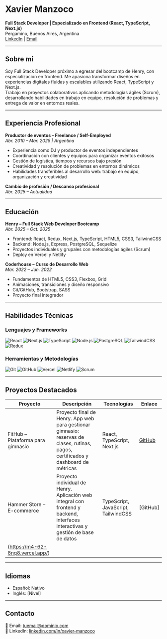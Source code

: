 # Xavier Manzoco

**Full Stack Developer | Especializado en Frontend (React, TypeScript, Next.js)**  
Pergamino, Buenos Aires, Argentina  
[LinkedIn](https://www.linkedin.com/in/xavier-manzoco-870aa2242/) | [Email](mailto:tuemail@dominio.com)  

---

## Sobre mí
Soy Full Stack Developer próximo a egresar del bootcamp de Henry, con especialización en frontend. Me apasiona transformar diseños en experiencias digitales fluidas y escalables utilizando React, TypeScript y Next.js.  
Trabajo en proyectos colaborativos aplicando metodologías ágiles (Scrum), desarrollando habilidades en trabajo en equipo, resolución de problemas y entrega de valor en entornos reales.  

---

## Experiencia Profesional

**Productor de eventos – Freelance / Self-Employed**  
*Abr. 2010 – Mar. 2025 | Argentina*  
- Experiencia como DJ y productor de eventos independientes  
- Coordinación con clientes y equipos para organizar eventos exitosos  
- Gestión de logística, tiempos y recursos bajo presión  
- Creatividad y resolución de problemas en entornos dinámicos  
- Habilidades transferibles al desarrollo web: trabajo en equipo, organización y creatividad  

**Cambio de profesión / Descanso profesional**  
*Abr. 2025 – Actualidad*  

---

## Educación

**Henry – Full Stack Web Developer Bootcamp**  
*Abr. 2025 – Oct. 2025*  
- Frontend: React, Redux, Next.js, TypeScript, HTML5, CSS3, TailwindCSS  
- Backend: Node.js, Express, PostgreSQL, Sequelize  
- Proyectos individuales y grupales con metodologías ágiles (Scrum)  
- Deploy en Vercel y Netlify  

**Coderhouse – Curso de Desarrollo Web**  
*Mar. 2022 – Jun. 2022*  
- Fundamentos de HTML5, CSS3, Flexbox, Grid  
- Animaciones, transiciones y diseño responsivo  
- Git/GitHub, Bootstrap, SASS  
- Proyecto final integrador  

---

## Habilidades Técnicas

### Lenguajes y Frameworks
![React](https://img.shields.io/badge/React-61DAFB?style=for-the-badge&logo=react&logoColor=black)
![Next.js](https://img.shields.io/badge/Next.js-000000?style=for-the-badge&logo=next.js&logoColor=white)
![TypeScript](https://img.shields.io/badge/TypeScript-3178C6?style=for-the-badge&logo=typescript&logoColor=white)
![Node.js](https://img.shields.io/badge/Node.js-339933?style=for-the-badge&logo=nodedotjs&logoColor=white)
![PostgreSQL](https://img.shields.io/badge/PostgreSQL-336791?style=for-the-badge&logo=postgresql&logoColor=white)
![TailwindCSS](https://img.shields.io/badge/TailwindCSS-38B2AC?style=for-the-badge&logo=tailwind-css&logoColor=white)
![Redux](https://img.shields.io/badge/Redux-764ABC?style=for-the-badge&logo=redux&logoColor=white)

### Herramientas y Metodologías
![Git](https://img.shields.io/badge/Git-F05032?style=for-the-badge&logo=git&logoColor=white)
![GitHub](https://img.shields.io/badge/GitHub-181717?style=for-the-badge&logo=github&logoColor=white)
![Vercel](https://img.shields.io/badge/Vercel-000000?style=for-the-badge&logo=vercel&logoColor=white)
![Netlify](https://img.shields.io/badge/Netlify-00C7B7?style=for-the-badge&logo=netlify&logoColor=white)
![Scrum](https://img.shields.io/badge/Scrum-007ACC?style=for-the-badge&logo=azuredevops&logoColor=white)

---

## Proyectos Destacados

| Proyecto | Descripción | Tecnologías | Enlace |
|----------|-------------|------------|--------|
| FitHub – Plataforma para gimnasio | Proyecto final de Henry. App web para gestionar gimnasio: reservas de clases, rutinas, pagos, certificados y dashboard de métricas | React, TypeScript, Next.js | [GitHub](https://github.com/fithubhenry/fithub-front) |
| Hammer Store – E-commerce | Proyecto individual de Henry. Aplicación web integral con frontend y backend, interfaces interactivas y gestión de base de datos | TypeScript, JavaScript, TailwindCSS | [GitHub]
(https://m4-62-8nq8.vercel.app/) |

---

## Idiomas
- Español: Nativo  
- Inglés: [Nivel]  

---

## Contacto
📧 Email: tuemail@dominio.com  
🔗 LinkedIn: [linkedin.com/in/xavier-manzoco](https://www.linkedin.com/in/xavier-manzoco-870aa2242/)  
